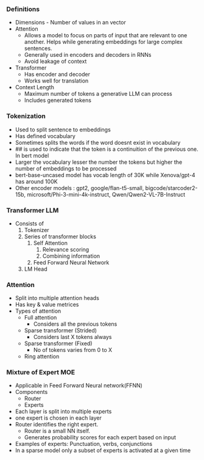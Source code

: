 ### Definitions
- Dimensions - Number of values in an vector
- Attention
  - Allows a model to focus on parts of input that are relevant to one another. Helps while generating embeddings for large complex sentences.
  - Generally used in encoders and decoders in RNNs
  - Avoid leakage of context
- Transformer
  - Has encoder and decoder
  - Works well for translation
- Context Length
  - Maximum number of tokens a generative LLM can process
  - Includes generated tokens
### Tokenization
- Used to split sentence to embeddings
- Has defined vocabulary
- Sometimes splits the words if the word doesnt exist in vocabulary
- \## is used to indicate that the token is a continuition of the previous one. In bert model
- Larger the vocabulary lesser the number the tokens but higher the number of embeddings to be processed
- bert-base-uncased model has vocab length of 30K while Xenova/gpt-4 has around 100K
- Other encoder models : gpt2, google/flan-t5-small, bigcode/starcoder2-15b, microsoft/Phi-3-mini-4k-instruct, Qwen/Qwen2-VL-7B-Instruct

### Transformer LLM
- Consists of
  1) Tokenizer
  2) Series of transformer blocks
      1) Self Attention
         1) Relevance scoring
         2) Combining information
      2) Feed Forward Neural Network      
  3) LM Head 

### Attention
- Split into multiple attention heads
- Has key & value metrices
- Types of attention
  - Full attention
    - Considers all the previous tokens
  - Sparse transformer (Strided)
    -  Considers last X tokens always
  - Sparse transformer (Fixed)
    - No of tokens varies from 0 to X
  - Ring attention
 
### Mixture of Expert MOE
- Applicable in Feed Forward Neural network(FFNN)
- Components
  - Router
  - Experts  
- Each layer is split into multiple experts
- one expert is chosen in each layer
- Router identifies the right expert.
  - Router is a small NN itself.
  - Generates probability scores for each expert based on input
- Examples of experts: Punctuation, verbs, conjunctions
- In a sparse model only a subset of experts is activated at a given time 
